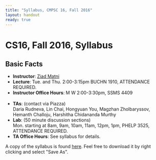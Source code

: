 ```yaml
---
title: "Syllabus, CMPSC 16, Fall 2016"
layout: handout
ready: true
---
```


CS16, Fall 2016, Syllabus
===========================

Basic Facts
-----------

* **Instructor**:  [Ziad Matni](http://www.cs.ucsb.edu/~zmatni)
* **Lecture**: Tue. and Thu. 2:00-3:15pm BUCHN 1910, ATTENDANCE REQUIRED.
* **Instructor Office Hours**: M W 2:00-3:30pm, SSMS 4409<br/><br/>
* **TAs**: (contact via Piazza)<br/>
Daria Rudneva, Lin Chai, Hongyuan You, Magzhan Zholbaryssov, Hemanth Challoju, Harshitha Chidananda Murthy
* **Lab**: (50 minute discussion sections)<br/>
Mon. starting at 8am, 9am, 10am, 11am, 12pm, 1pm, PHELP 3525, ATTENDANCE REQUIRED.
* **TA Office Hours**: See syllabus for details. 


A copy of the syllabus is found [here](http://cs.ucsb.edu/~zmatni/syllabi/CS16F16_syllabus.pdf). Feel free to download it by right clicking and select "Save As".

